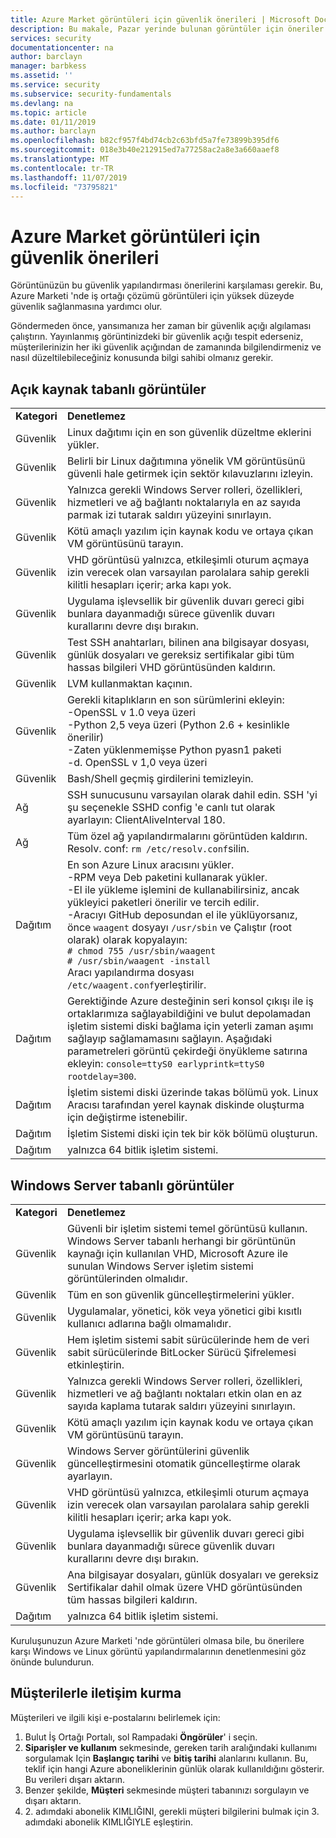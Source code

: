 ```yaml
---
title: Azure Market görüntüleri için güvenlik önerileri | Microsoft Docs
description: Bu makale, Pazar yerinde bulunan görüntüler için öneriler sağlar
services: security
documentationcenter: na
author: barclayn
manager: barbkess
ms.assetid: ''
ms.service: security
ms.subservice: security-fundamentals
ms.devlang: na
ms.topic: article
ms.date: 01/11/2019
ms.author: barclayn
ms.openlocfilehash: b82cf957f4bd74cb2c63bfd5a7fe73899b395df6
ms.sourcegitcommit: 018e3b40e212915ed7a77258ac2a8e3a660aaef8
ms.translationtype: MT
ms.contentlocale: tr-TR
ms.lasthandoff: 11/07/2019
ms.locfileid: "73795821"
---
```

# <a name="security-recommendations-for-azure-marketplace-images"></a>Azure Market görüntüleri için güvenlik önerileri

Görüntünüzün bu güvenlik yapılandırması önerilerini karşılaması gerekir. Bu, Azure Marketi 'nde iş ortağı çözümü görüntüleri için yüksek düzeyde güvenlik sağlanmasına yardımcı olur.

Göndermeden önce, yansımanıza her zaman bir güvenlik açığı algılaması çalıştırın. Yayınlanmış görüntinizdeki bir güvenlik açığı tespit ederseniz, müşterilerinizin her iki güvenlik açığından de zamanında bilgilendirmeniz ve nasıl düzeltilebileceğiniz konusunda bilgi sahibi olmanız gerekir.

## <a name="open-source-based-images"></a>Açık kaynak tabanlı görüntüler

|||
|--------------------------------------------------------------|----------------------------------------------------------------------------------------------------------------------------------------------------------------------------------------------------------------------------------------------------------------------------------------|
| **Kategori**                                                 | **Denetlemez**                                                                                                                                                                                                                                                                              |
| Güvenlik                                                     | Linux dağıtımı için en son güvenlik düzeltme eklerini yükler.                                                                                                                                                                                                              |
| Güvenlik                                                     | Belirli bir Linux dağıtımına yönelik VM görüntüsünü güvenli hale getirmek için sektör kılavuzlarını izleyin.                                                                                                                                                                                     |
| Güvenlik                                                     | Yalnızca gerekli Windows Server rolleri, özellikleri, hizmetleri ve ağ bağlantı noktalarıyla en az sayıda parmak izi tutarak saldırı yüzeyini sınırlayın.                                                                                                                                               |
| Güvenlik                                                     | Kötü amaçlı yazılım için kaynak kodu ve ortaya çıkan VM görüntüsünü tarayın.                                                                                                                                                                                                                                   |
| Güvenlik                                                     | VHD görüntüsü yalnızca, etkileşimli oturum açmaya izin verecek olan varsayılan parolalara sahip gerekli kilitli hesapları içerir; arka kapı yok.                                                                                                                                           |
| Güvenlik                                                     | Uygulama işlevsellik bir güvenlik duvarı gereci gibi bunlara dayanmadığı sürece güvenlik duvarı kurallarını devre dışı bırakın.                                                                                                                                                                             |
| Güvenlik                                                     | Test SSH anahtarları, bilinen ana bilgisayar dosyası, günlük dosyaları ve gereksiz sertifikalar gibi tüm hassas bilgileri VHD görüntüsünden kaldırın.                                                                                                                                       |
| Güvenlik                                                     | LVM kullanmaktan kaçının.                                                                                                                                                                                                                                            |
| Güvenlik                                                     | Gerekli kitaplıkların en son sürümlerini ekleyin: </br> -OpenSSL v 1.0 veya üzeri </br> -Python 2,5 veya üzeri (Python 2.6 + kesinlikle önerilir) </br> -Zaten yüklenmemişse Python pyasn1 paketi </br> -d. OpenSSL v 1,0 veya üzeri                                                                |
| Güvenlik                                                     | Bash/Shell geçmiş girdilerini temizleyin.                                                                                                                                                                                                                                             |
| Ağ                                                   | SSH sunucusunu varsayılan olarak dahil edin. SSH 'yi şu seçenekle SSHD config 'e canlı tut olarak ayarlayın: ClientAliveInterval 180.                                                                                                                                                        |
| Ağ                                                   | Tüm özel ağ yapılandırmalarını görüntüden kaldırın. Resolv. conf: `rm /etc/resolv.conf`silin.                                                                                                                                                                                |
| Dağıtım                                                   | En son Azure Linux aracısını yükler.</br> -RPM veya Deb paketini kullanarak yükler.  </br> -El ile yükleme işlemini de kullanabilirsiniz, ancak yükleyici paketleri önerilir ve tercih edilir. </br> -Aracıyı GitHub deposundan el ile yüklüyorsanız, önce `waagent` dosyayı `/usr/sbin` ve Çalıştır (root olarak) olarak kopyalayın: </br>`# chmod 755 /usr/sbin/waagent` </br>`# /usr/sbin/waagent -install` </br>Aracı yapılandırma dosyası `/etc/waagent.conf`yerleştirilir. |
| Dağıtım                                                   | Gerektiğinde Azure desteğinin seri konsol çıkışı ile iş ortaklarımıza sağlayabildiğini ve bulut depolamadan işletim sistemi diski bağlama için yeterli zaman aşımı sağlayıp sağlamamasını sağlayın. Aşağıdaki parametreleri görüntü çekirdeği önyükleme satırına ekleyin: `console=ttyS0 earlyprintk=ttyS0 rootdelay=300`. |
| Dağıtım                                                   | İşletim sistemi diski üzerinde takas bölümü yok. Linux Aracısı tarafından yerel kaynak diskinde oluşturma için değiştirme istenebilir.         |
| Dağıtım                                                   | İşletim Sistemi diski için tek bir kök bölümü oluşturun.      |
| Dağıtım                                                   | yalnızca 64 bitlik işletim sistemi.                                                                                                                                                                                                                                                          |

## <a name="windows-server-based-images"></a>Windows Server tabanlı görüntüler

|||
|-------------| -------------------------|
| **Kategori**                                                     | **Denetlemez**                                                                                                                                                                |
| Güvenlik                                                         | Güvenli bir işletim sistemi temel görüntüsü kullanın. Windows Server tabanlı herhangi bir görüntünün kaynağı için kullanılan VHD, Microsoft Azure ile sunulan Windows Server işletim sistemi görüntülerinden olmalıdır. |
| Güvenlik                                                         | Tüm en son güvenlik güncelleştirmelerini yükler.                                                                                                                                     |
| Güvenlik                                                         | Uygulamalar, yönetici, kök veya yönetici gibi kısıtlı kullanıcı adlarına bağlı olmamalıdır.                                                                |
| Güvenlik                                                         | Hem işletim sistemi sabit sürücülerinde hem de veri sabit sürücülerinde BitLocker Sürücü Şifrelemesi etkinleştirin.                                                             |
| Güvenlik                                                         | Yalnızca gerekli Windows Server rolleri, özellikleri, hizmetleri ve ağ bağlantı noktaları etkin olan en az sayıda kaplama tutarak saldırı yüzeyini sınırlayın.                         |
| Güvenlik                                                         | Kötü amaçlı yazılım için kaynak kodu ve ortaya çıkan VM görüntüsünü tarayın.                                                                                                                     |
| Güvenlik                                                         | Windows Server görüntülerini güvenlik güncelleştirmesini otomatik güncelleştirme olarak ayarlayın.                                                                                                                |
| Güvenlik                                                         | VHD görüntüsü yalnızca, etkileşimli oturum açmaya izin verecek olan varsayılan parolalara sahip gerekli kilitli hesapları içerir; arka kapı yok.                             |
| Güvenlik                                                         | Uygulama işlevsellik bir güvenlik duvarı gereci gibi bunlara dayanmadığı sürece güvenlik duvarı kurallarını devre dışı bırakın.                                                               |
| Güvenlik                                                         | Ana bilgisayar dosyaları, günlük dosyaları ve gereksiz Sertifikalar dahil olmak üzere VHD görüntüsünden tüm hassas bilgileri kaldırın.                                              |
| Dağıtım                                                       | yalnızca 64 bitlik işletim sistemi.                            |

Kuruluşunuzun Azure Marketi 'nde görüntüleri olmasa bile, bu önerilere karşı Windows ve Linux görüntü yapılandırmalarının denetlenmesini göz önünde bulundurun.

## <a name="contacting-customers"></a>Müşterilerle iletişim kurma

Müşterileri ve ilgili kişi e-postalarını belirlemek için:

1.  Bulut İş Ortağı Portalı, sol Rampadaki **Öngörüler**' i seçin.
2.  **Siparişler ve kullanım** sekmesinde, gereken tarih aralığındaki kullanımı sorgulamak Için **Başlangıç tarihi** ve **bitiş tarihi** alanlarını kullanın. Bu, teklif için hangi Azure aboneliklerinin günlük olarak kullanıldığını gösterir. Bu verileri dışarı aktarın. 
3.  Benzer şekilde, **Müşteri** sekmesinde müşteri tabanınızı sorgulayın ve dışarı aktarın.
4.  2\. adımdaki abonelik KIMLIĞINI, gerekli müşteri bilgilerini bulmak için 3. adımdaki abonelik KIMLIĞIYLE eşleştirin.
